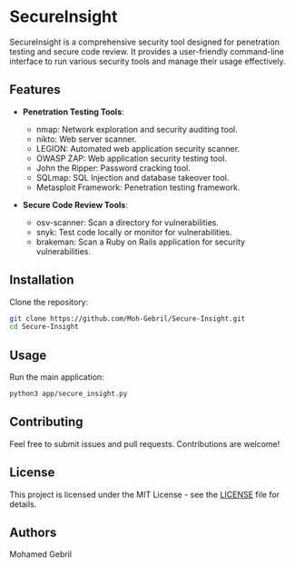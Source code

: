 # SecureInsight

SecureInsight is a comprehensive security tool designed for penetration testing and secure code review. It provides a user-friendly command-line interface to run various security tools and manage their usage effectively.

## Features

- **Penetration Testing Tools**:
  - nmap: Network exploration and security auditing tool.
  - nikto: Web server scanner.
  - LEGION: Automated web application security scanner.
  - OWASP ZAP: Web application security testing tool.
  - John the Ripper: Password cracking tool.
  - SQLmap: SQL Injection and database takeover tool.
  - Metasploit Framework: Penetration testing framework.

- **Secure Code Review Tools**:
  - osv-scanner: Scan a directory for vulnerabilities.
  - snyk: Test code locally or monitor for vulnerabilities.
  - brakeman: Scan a Ruby on Rails application for security vulnerabilities.

## Installation

Clone the repository:
   ```bash
   git clone https://github.com/Moh-Gebril/Secure-Insight.git
   cd Secure-Insight
   ```
   
## Usage

Run the main application:

```bash
python3 app/secure_insight.py
```

## Contributing

Feel free to submit issues and pull requests. Contributions are welcome!

## License

This project is licensed under the MIT License - see the [LICENSE](LICENSE) file for details.

## Authors

Mohamed Gebril
